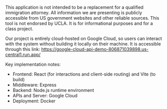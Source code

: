 This application is not intended to be a replacement for a qualified immigration attorney. 
All information we are presenting is publicly accessible from US government websites and other reliable sources.
This tool is not endorsed by UCLA. It is for informational purposes and for a class project.

Our project is entirely cloud-hosted on Google Cloud, so users can interact with the system without building it locally on their machine. It is accessible through this link: https://google-cloud-api-demo-806871039898.us-central1.run.app/

Key implementation notes:
- Frontend: React (for interactions and client-side routing) and Vite (to build)
- Middleware: Express
- Backend: Node.js runtime environment
- APIs and Server: Google Cloud
- Deployment: Docker
